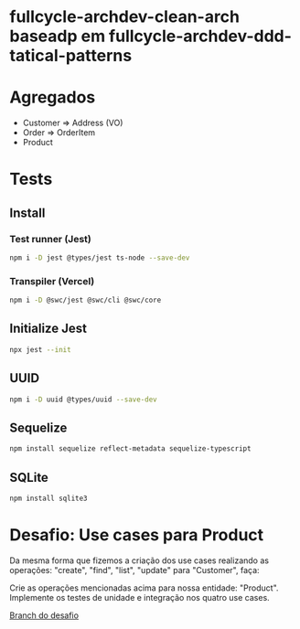 # fullcycle-archdev-clean-arch baseadp em fullcycle-archdev-ddd-tatical-patterns

# Agregados
- Customer => Address (VO)
- Order => OrderItem
- Product

# Tests

## Install
### Test runner (Jest)
```sh
npm i -D jest @types/jest ts-node --save-dev
```

### Transpiler (Vercel)
```sh
npm i -D @swc/jest @swc/cli @swc/core
```

## Initialize Jest
```sh
npx jest --init
```

## UUID
```sh
npm i -D uuid @types/uuid --save-dev
```

## Sequelize
```sh
npm install sequelize reflect-metadata sequelize-typescript
```

## SQLite
```sh
npm install sqlite3
```

# Desafio: Use cases para Product
Da mesma forma que fizemos a criação dos use cases realizando as operações: "create", "find", "list", "update" para "Customer", faça:

Crie as operações mencionadas acima para nossa entidade: "Product".
Implemente os testes de unidade e integração nos quatro use cases.

[Branch do desafio](https://github.com/uiratan/fullcycle-archdev-clean-arch/tree/product-usecase)


